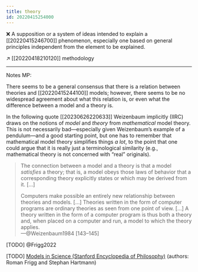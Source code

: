 ```yaml
---
title: theory
id: 20220415254000
---
```


❌ A supposition or a system of ideas intended to explain a [[20220415246700]] phenomenon, especially one based on general principles independent from the element to be explained.

↗ [[20220418210120]] methodology

----

Notes MP:

There seems to be a general consensus that there is a relation between theories and [[20220415244100]] models; however, there seems to be no widespread agreement about what this relation is, or even what the difference between a model and a theory is.

In the following quote [[20230626220633]] Weizenbaum implicitly (IIRC) draws on the notions of *model* and *theory* from *mathematical* model theory.  This is not necessarily bad—especially given Weizenbaum’s example of a pendulum—and a good starting point, but one has to remember that mathematical model theory simplifies things *a lot*, to the point that one could argue that it is really just a terminological similarity (e.g., mathematical theory is not concerned with “real” originals).

> The connection between a model and a theory is that a model *satisfies* a theory; that is, a model obeys those laws of behavior that a corresponding theory explicitly states or which may be derived from it. […]
>
> Computers make possible an entirely new relationship between theories and models. […] Theories written in the form of computer programs are ordinary theories as seen from one point of view. […] A theory written in the form of a computer program is thus both a theory and, when placed on a computer and run, a model to which the theory applies.  
—@Weizenbaum1984 [143–145]

[TODO] @Frigg2022

[TODO] [Models in Science (Stanford Encyclopedia of Philosophy)](https://plato.stanford.edu/archives/sum2025/entries/models-science/) (authors: Roman Frigg and Stephan Hartmann)

